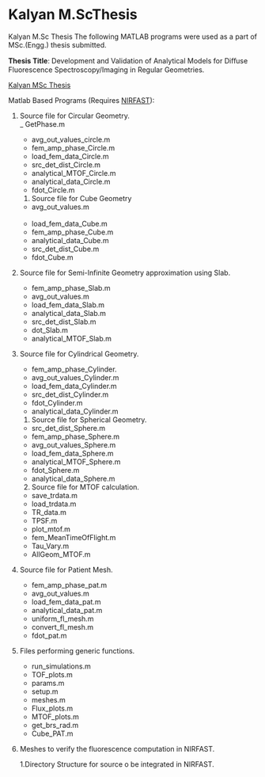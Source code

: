 # Kalyan M.ScThesis
Kalyan M.Sc Thesis
The following MATLAB programs were used as a part of MSc.(Engg.) thesis submitted.

**Thesis Title**: Development and Validation of Analytical Models for Diﬀuse Fluorescence Spectroscopy/Imaging in Regular Geometries.

[Kalyan MSc Thesis](https://docs.google.com/viewer?a=v&pid=sites&srcid=ZGVmYXVsdGRvbWFpbnxzZXJjbWlnfGd4OjcyOTNmYjUwZGI0YTc2NWM)

Matlab Based Programs (Requires [NIRFAST](http://www.dartmouth.edu/~nir/nirfast/)):

1. Source file for Circular Geometry.<br/>
     _ GetPhase.m <br/> 
     - avg_out_values_circle.m<br/>
     - fem_amp_phase_Circle.m<br/>
     - load_fem_data_Circle.m<br/>
     - src_det_dist_Circle.m<br/>
     - analytical_MTOF_Circle.m<br/>
     - analytical_data_Circle.m<br/>
     - fdot_Circle.m<br/>
     
    1. Source file for Cube Geometry<br/>
     - avg_out_values.m<br/><br/>
     - load_fem_data_Cube.m<br/>
     - fem_amp_phase_Cube.m<br/>
     - analytical_data_Cube.m<br/>
     - src_det_dist_Cube.m<br/>
     - fdot_Cube.m<br/>
     
2. Source file for Semi-Infinite Geometry approximation using Slab.<br/>
    - fem_amp_phase_Slab.m<br/>
    - avg_out_values.m<br/>
    - load_fem_data_Slab.m<br/>
    - analytical_data_Slab.m<br/>
    - src_det_dist_Slab.m<br/>
    -  dot_Slab.m<br/>
    -  analytical_MTOF_Slab.m<br/>
     
3. Source file for Cylindrical Geometry.<br/>
   -   fem_amp_phase_Cylinder.<br/>
   -  avg_out_values_Cylinder.m<br/>
   -   load_fem_data_Cylinder.m<br/>
   -   src_det_dist_Cylinder.m<br/>
   -  fdot_Cylinder.m<br/>
   -  analytical_data_Cylinder.m<br/>
     
   1. Source file for Spherical Geometry.<br/>
    -  src_det_dist_Sphere.m<br/>
    - fem_amp_phase_Sphere.m<br/>
    -  avg_out_values_Sphere.m<br/>
    -  load_fem_data_Sphere.m<br/>
    -   analytical_MTOF_Sphere.m<br/>
    -   fdot_Sphere.m<br/>
    -   analytical_data_Sphere.m<br/>
     
   2. Source file for MTOF calculation.<br/>
    - save_trdata.m<br/>
    - load_trdata.m<br/>
    - TR_data.m<br/>
    - TPSF.m<br/>
    - plot_mtof.m<br/>
    - fem_MeanTimeOfFlight.m<br/>
    - Tau_Vary.m<br/>
    - AllGeom_MTOF.m<br/>
    
4. Source file for Patient Mesh.<br/>
    - fem_amp_phase_pat.m<br/>
    - avg_out_values.m<br/>
    - load_fem_data_pat.m<br/>
    - analytical_data_pat.m<br/>
    - uniform_fl_mesh.m<br/>
    - convert_fl_mesh.m<br/>
    - fdot_pat.m<br/>
    
5. Files performing generic functions.<br/>
    - run_simulations.m<br/>
    - TOF_plots.m<br/>
    - params.m<br/>
    - setup.m<br/>
    - meshes.m<br/>
    - Flux_plots.m<br/>
    - MTOF_plots.m<br/>
    - get_brs_rad.m<br/>
    - Cube_PAT.m<br/>
    
6. Meshes to verify the fluorescence computation in NIRFAST.

   1.Directory Structure for source o be integrated in NIRFAST.
